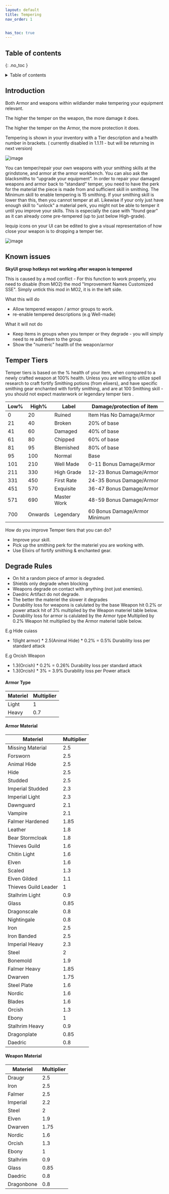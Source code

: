 ```yaml
---
layout: default
title: Tempering
nav_order: 1


has_toc: true
---
```


## Table of contents
{: .no_toc }
<details markdown="block">
  <summary>
    Table of contents
  </summary>
  {: .text-delta }
1. TOC
{:toc}
</details>

## Introduction

Both Armor and weapons within wildlander make tempering your equipment relevant.

The higher the temper on the weapon, the more damage it does. 

The higher the temper on the Armor, the more protection it does. 

Tempering is shown in your inventory with a Tier description and a health number in brackets. ( currently disabled in 1.1.11 - but will be returning in next version)

![image](https://user-images.githubusercontent.com/26418143/156928089-14acb6eb-fff6-4755-b51b-908b8e7ee454.png)


You can temper/repair your own weapons with your smithing skills at the grindstone, and armor at the armor workbench. You can also ask the blacksmiths to “upgrade your equipment”. In order to repair your damaged weapons and armor back to “standard” temper, you need to have the perk for the material the piece is made from and sufficient skill in smithing. The Minimum skill to enable tempering is 15 smithing. If your smithing skill is lower than this, then you cannot temper at all. Likewise if your only just have enough skill to "unlock" a material perk, you might not be able to temper it until you improve your skills. This is especially the case with "found gear" as it can already come pre-tempered (up to just below High-grade).

Iequip icons on your UI can be edited to give a visual representation of how close your weapon is to dropping a temper tier.

![image](https://user-images.githubusercontent.com/26418143/162575241-b21c12f0-6c18-471f-b919-4bcdf9cfb0a1.png)

## Known issues

**SkyUI group hotkeys not working after weapon is tempered**

This is caused by a mod conflict -  For this function to work properly, you need to disable (from MO2) the mod "Improvement Names Customized SSE". Simply untick this mod in MO2, it is in the left side.

What this will do
* Allow tempered weapon / armor groups to work.
* re-enable tempered descriptions (e.g Well-made)

What it will not do
* Keep items in groups when you temper or they degrade - you will simply need to re add them to the group.
* Show the "numeric" health of the weapon/armor


## Temper Tiers

Temper tiers is based on the % health of your item, when compared to a newly crafted weapon at 100% health. Unless you are willing to utilize spell research to craft fortify Smithing potions (from elixers), and have specific smithing gear enchanted with fortify smithing, and are at 100 Smithing skill - you should not expect masterwork or legendary temper tiers .

Low%|High%|Label| Damage/protection of item
|--|--|--|--|
0|20|Ruined   | Item Has No Damage/Armor
21|40|Broken  | 20% of base
41|60|Damaged | 40% of base
61|80|Chipped | 60% of base
81|95|Blemished | 80% of base
95|100|Normal | Base 
101|210|Well Made| 0-11 Bonus Damage/Armor
211|330|High Grade|12-23 Bonus Damage/Armor
331|450|First Rate|24-35 Bonus Damage/Armor
451|570|Exquisite| 36-47 Bonus Damage/Armor
571|690|Master Work|48-59 Bonus Damage/Armor 
700|Onwards|Legendary| 60 Bonus Damage/Armor Minimum

How do you improve Temper tiers that you can do?
* Improve your skill.
* Pick up the smithing perk for the materiel you are working with.
* Use Elixirs of fortify smithing & enchanted gear.

## Degrade Rules 

* On hit a random piece of armor is degraded.
* Shields only degrade when blocking
* Weapons degrade on contact with anything (not just enemies).
* Daedric Artifact do not degrade.
* The better the materiel the slower it degrades
* Durability loss for weapons is calulated by the base Weapon hit 0.2% or power attack hit of 3% multiplied by the Weapon materiel table below.
* Durability loss for armor is calulated by the Armor type Multiplied by 0.2% Weapon hit multiplied by the Armor materiel table below.

E.g Hide cuiass

* 1(light armor) * 2.5(Animal Hide)  * 0.2% = 0.5% Durability loss per standard attack

E.g Orcish Weapon

* 1.3(Orcish)  * 0.2% = 0.26% Durability loss per standard attack
* 1.3(Orcish)  * 3%   = 3.9% Durability loss per Power attack

#### Armor Type

|Materiel| Multiplier| 
|--|--|
Light|1|
Heavy|0.7|

#### Armor Material

|Materiel| Multiplier| 
|--|--|
Missing Material|2.5| 
Forsworn|2.5|
Animal Hide|2.5|
Hide|2.5|
Studded|2.5|
Imperial Studded|2.3|
Imperial Light|2.3|
Dawnguard|2.1|
Vampire|2.1|
Falmer Hardened|1.85|
Leather|1.8|
Bear Stormcloak|1.8|
Thieves Guild|1.6|
Chitin Light|1.6|
Elven|1.6|
Scaled|1.3|
Elven Gilded|1.1|
Thieves Guild Leader|1|
Stalhrim Light|0.9|
Glass|0.85|
Dragonscale|0.8|
Nightingale|0.8|
Iron|2.5|
Iron Banded|2.5|
Imperial Heavy|2.3|
Steel|2|
Bonemold|1.9|
Falmer Heavy|1.85|
Dwarven|1.75|
Steel Plate|1.6|
Nordic|1.6|
Blades|1.6|
Orcish|1.3|
Ebony|1|
Stalhrim Heavy|0.9|
Dragonplate|0.85|
Daedric|0.8|

#### Weapon Material

|Materiel| Multiplier| 
|--|--|
Draugr|2.5|
Iron|2.5|
Falmer|2.5|
Imperial|2.2|
Steel|2|
Elven|1.9|
Dwarven|1.75|
Nordic|1.6|
Orcish|1.3|
Ebony|1|
Stalhrim|0.9|
Glass|0.85|
Daedric|0.8|
Dragonbone|0.8|



